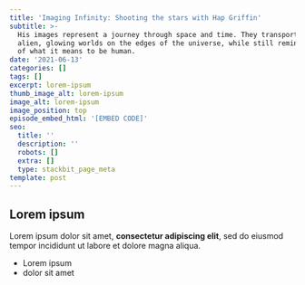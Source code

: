 ```yaml
---
title: 'Imaging Infinity: Shooting the stars with Hap Griffin'
subtitle: >-
  His images represent a journey through space and time. They transport us to
  alien, glowing worlds on the edges of the universe, while still reminding us
  of what it means to be human.
date: '2021-06-13'
categories: []
tags: []
excerpt: lorem-ipsum
thumb_image_alt: lorem-ipsum
image_alt: lorem-ipsum
image_position: top
episode_embed_html: '[EMBED CODE]'
seo:
  title: ''
  description: ''
  robots: []
  extra: []
  type: stackbit_page_meta
template: post
---
```

## Lorem ipsum

Lorem ipsum dolor sit amet, **consectetur adipiscing elit**, sed do eiusmod tempor incididunt ut labore et dolore magna aliqua.

- Lorem ipsum
- dolor sit amet